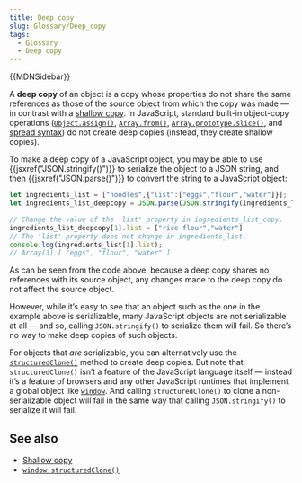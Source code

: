 ```yaml
---
title: Deep copy
slug: Glossary/Deep_copy
tags:
  - Glossary
  - Deep copy
---
```

{{MDNSidebar}}

A **deep copy** of an object is a copy whose properties do not share the same references as those of the source object from which the copy was made — in contrast with a [shallow copy](/en-US/docs/Glossary/Shallow_copy). In JavaScript, standard built-in object-copy operations ([`Object.assign()`](/en-US/docs/Web/JavaScript/Reference/Global_Objects/Object/assign), [`Array.from()`](/en-US/docs/Web/JavaScript/Reference/Global_Objects/Array/from), [`Array.prototype.slice()`](/en-US/docs/Web/JavaScript/Reference/Global_Objects/Array/slice), and [spread syntax](/en-US/docs/Web/JavaScript/Reference/Operators/Spread_syntax)) do not create deep copies (instead, they create shallow copies).

To make a deep copy of a JavaScript object, you may be able to use {{jsxref("JSON.stringify()")}} to serialize the object to a JSON string, and then {{jsxref("JSON.parse()")}} to convert the string to a JavaScript object:

```js
let ingredients_list = ["noodles",{"list":["eggs","flour","water"]}];
let ingredients_list_deepcopy = JSON.parse(JSON.stringify(ingredients_list));

// Change the value of the 'list' property in ingredients_list_copy.
ingredients_list_deepcopy[1].list = ["rice flour","water"]
// The 'list' property does not change in ingredients_list.
console.log(ingredients_list[1].list);
// Array(3) [ "eggs", "flour", "water" ]
```

As can be seen from the code above, because a deep copy shares no references with its source object, any changes made to the deep copy do not affect the source object.

However, while it’s easy to see that an object such as the one in the example above is serializable, many JavaScript objects are not serializable at all — and so, calling `JSON.stringify()` to serialize them will fail. So there’s no way to make deep copies of such objects.

For objects that _are_ serializable, you can alternatively use the [`structuredClone()`](/en-US/docs/Web/API/structuredClone) method to create deep copies. But note that `structuredClone()` isn’t a feature of the JavaScript language itself — instead it’s a feature of browsers and any other JavaScript runtimes that implement a global object like [`window`](/en-US/docs/Web/API/Window). And calling `structuredClone()` to clone a non-serializable object will fail in the same way that calling `JSON.stringify()` to serialize it will fail.

## See also

- [Shallow copy](/en-US/docs/Glossary/Shallow_copy)
- [`window.structuredClone()`](/en-US/docs/Web/API/structuredClone)
